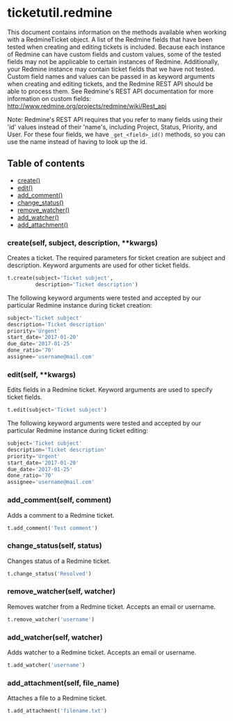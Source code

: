# ticketutil.redmine

This document contains information on the methods available when working
with a RedmineTicket object. A list of the Redmine fields that have 
been tested when creating and editing tickets is included. Because 
each instance of Redmine can have custom fields and custom values, some 
of the tested fields may not be applicable to certain instances of 
Redmine. Additionally, your Redmine instance may contain ticket fields
that we have not tested. Custom field names and values can be passed in
as keyword arguments when creating and editing tickets, and the Redmine
REST API should be able to process them. See Redmine's REST API 
documentation for more information on custom fields: 
http://www.redmine.org/projects/redmine/wiki/Rest_api

Note: Redmine's REST API requires that you refer to many fields using 
their 'id' values instead of their 'name's, including Project, Status, 
Priority, and User. For these four fields, we have `_get_<field>_id()`
methods, so you can use the name instead of having to look up the id.

## Table of contents
- [create()](#create)
- [edit()](#edit)
- [add_comment()](#comment)
- [change_status()](#status)
- [remove_watcher()](#remove_watcher)
- [add_watcher()](#add_watcher)
- [add_attachment()](#add_attachment)

### create(self, subject, description, \*\*kwargs) <a name="create"></a>

Creates a ticket. The required parameters for ticket creation are
subject and description. Keyword arguments are used for other ticket
fields.

```python
t.create(subject='Ticket subject',
         description='Ticket description')
```

The following keyword arguments were tested and accepted by our
particular Redmine instance during ticket creation:

```python
subject='Ticket subject'
description='Ticket description'
priority='Urgent'
start_date='2017-01-20'
due_date='2017-01-25'
done_ratio='70'
assignee='username@mail.com'
```

### edit(self, \*\*kwargs) <a name="edit"></a>

Edits fields in a Redmine ticket. Keyword arguments are used to 
specify ticket fields.

```python
t.edit(subject='Ticket subject')
```

The following keyword arguments were tested and accepted by our
particular Redmine instance during ticket editing:

```python
subject='Ticket subject'
description='Ticket description'
priority='Urgent'
start_date='2017-01-20'
due_date='2017-01-25'
done_ratio='70'
assignee='username@mail.com'
```

### add_comment(self, comment) <a name="comment"></a>

Adds a comment to a Redmine ticket.

```python
t.add_comment('Test comment')
```

### change_status(self, status) <a name="status"></a>

Changes status of a Redmine ticket.

```python
t.change_status('Resolved')
```

### remove_watcher(self, watcher) <a name="remove_watcher"></a>

Removes watcher from a Redmine ticket. Accepts an email or username.

```python
t.remove_watcher('username')
```

### add_watcher(self, watcher) <a name="add_watcher"></a>

Adds watcher to a Redmine ticket. Accepts an email or username.

```python
t.add_watcher('username')
```

### add_attachment(self, file_name) <a name="add_attachment"></a>

Attaches a file to a Redmine ticket.

```python
t.add_attachment('filename.txt')
```
